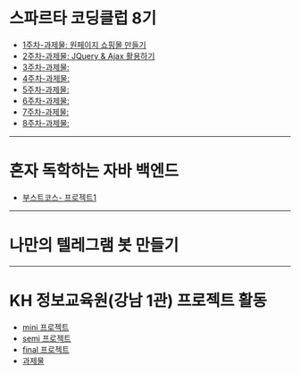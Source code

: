 # 스파르타 코딩클럽 8기
- [1주차-과제물: 원페이지 쇼핑몰 만들기](./sparta08/0510/hw01/readme.md)
- [2주차-과제물: JQuery & Ajax 활용하기](./sparta08/0517)
- [3주차-과제물: ](./sparta08/0524)
- [4주차-과제물: ](./sparta08/0531)
- [5주차-과제물: ](./sparta08/0607)
- [6주차-과제물: ](./sparta08/0614)
- [7주차-과제물: ](./sparta08/0621)
- [8주차-과제물: ](./sparta08/0628)
<hr>

# 혼자 독학하는 자바 백엔드

- [부스트코스- 프로젝트1](./boostcourse/project01/readme.MD)


<hr>

# 나만의 텔레그램 봇 만들기

<hr>

#  KH 정보교육원(강남 1관) 프로젝트 활동
- [mini 프로젝트](./kh_academy/mini)
- [semi 프로젝트](./kh_academy/semi)
- [final 프로젝트](./kh_academy/final)
- [과제물](./kh_academy/homework)
